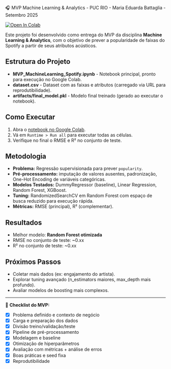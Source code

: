  🎧 MVP Machine Learning &amp; Analytics - PUC RIO  -  Maria Eduarda Battaglia  - Setembro 2025

[![Open In Colab](https://colab.research.google.com/assets/colab-badge.svg)](https://colab.research.google.com/github/dudabattaglia/MVPAnalisedeDados/blob/main/MVP_MachineLearning_Spotify.ipynb)

Este projeto foi desenvolvido como entrega do MVP da disciplina **Machine Learning & Analytics**, com o objetivo de prever a popularidade de faixas do Spotify a partir de seus atributos acústicos.

## Estrutura do Projeto
- **MVP_MachineLearning_Spotify.ipynb** - Notebook principal, pronto para execução no Google Colab.
- **dataset.csv** - Dataset com as faixas e atributos (carregado via URL para reprodutibilidade).
- **artifacts/final_model.pkl** - Modelo final treinado (gerado ao executar o notebook).

## Como Executar
1. Abra o [notebook no Google Colab](https://colab.research.google.com/github/dudabattaglia/MVPAnalisedeDados/blob/main/MVP_MachineLearning_Spotify.ipynb).
2. Vá em `Runtime > Run all` para executar todas as células.
3. Verifique no final o RMSE e R² no conjunto de teste.

## Metodologia
- **Problema:** Regressão supervisionada para prever `popularity`.
- **Pré-processamento:** imputação de valores ausentes, padronização, One-Hot Encoding de variáveis categóricas.
- **Modelos Testados:** DummyRegressor (baseline), Linear Regression, Random Forest, XGBoost.
- **Tuning:** RandomizedSearchCV em Random Forest com espaço de busca reduzido para execução rápida.
- **Métricas:** RMSE (principal), R² (complementar).

## Resultados
- Melhor modelo: **Random Forest otimizada**
- RMSE no conjunto de teste: ~0.xx  
- R² no conjunto de teste: ~0.xx  

## Próximos Passos
- Coletar mais dados (ex: engajamento do artista).
- Explorar tuning avançado (n_estimators maiores, max_depth mais profundo).
- Avaliar modelos de boosting mais complexos.

---

📌 **Checklist do MVP:**
- [x] Problema definido e contexto de negócio
- [x] Carga e preparação dos dados
- [x] Divisão treino/validação/teste
- [x] Pipeline de pré-processamento
- [x] Modelagem e baseline
- [x] Otimização de hiperparâmetros
- [x] Avaliação com métricas + análise de erros
- [x] Boas práticas e seed fixa
- [x] Reprodutibilidade
